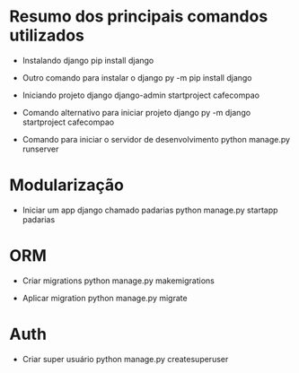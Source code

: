 # Resumo dos principais comandos utilizados

- Instalando django
pip install django

- Outro comando para instalar o django
py -m pip install django

- Iniciando projeto django
django-admin startproject cafecompao

- Comando alternativo para iniciar projeto django
py -m django startproject cafecompao

- Comando para iniciar o servidor de desenvolvimento
python manage.py runserver

# Modularização
- Iniciar um app django chamado padarias
python manage.py startapp padarias

# ORM
- Criar migrations
python manage.py makemigrations 

- Aplicar migration
python manage.py migrate

# Auth

- Criar super usuário
python manage.py createsuperuser
